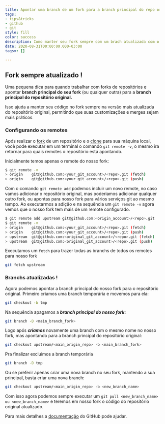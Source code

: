 ```yaml
---
title: Apontar uma branch de um fork para a branch principal do repo original
tags:
- tips&tricks
- github
- git
style: fill
color: success
description: Como manter seu fork sempre com um brach atualizada com o repo original.
date: 2020-08-31T00:00:00.000-03:00
tagsx: []

---
```

## Fork sempre atualizado !

Uma pequena dica para quando trabalhar com forks de repositórios e apontar **branch principal do seu fork** (ou qualquer outra) para a **branch principal do repositório original.**

Isso ajuda a manter seu código no fork sempre na versão mais atualizada do repositório original, permitindo que suas customizações e merges sejam mais práticos

### Configurando os remotes

Após realizar o [fork](https://docs.github.com/en/github/getting-started-with-github/fork-a-repo) de um repositório e o [clone](https://docs.github.com/en/github/creating-cloning-and-archiving-repositories/cloning-a-repository) para sua máquina local, você pode executar em um terminal o comando `git remote -v`, o mesmo ira retornar para quais remotes o repositório está apontando.

Inicialmente temos apenas o remote do nosso fork:

```bash
$ git remote -v
> origin	git@github.com:<your_git_account>/<repo>.git (fetch)
> origin	git@github.com:<your_git_account>/<repo>.git (push)
```

Com o comando `git remote add` podemos incluir um novo remote, no caso vamos adicionar o repositório original, mas poderiamos adicionar qualquer outro fork, ou apontas para nosso fork para vários serviços git ao mesmo tempo.
Ao executarmos a adição e na sequência um `git remote -v` agora vemos que o nosso fork tem mais de um remote configurado.

```bash
$ git remote add upstream git@github.com:<origin_account>/<repo>.git
$ git remote -v
> origin	git@github.com:<your_git_account>/<repo>.git (fetch)
> origin	git@github.com:<your_git_account>/<repo>.git (push)
> upstream	git@github.com:<original_git_account>/<repo>.git (fetch)
> upstream	git@github.com:<original_git_account>/<repo>.git (push) 
```

Executamos um `fetch` para trazer todas as branchs de todos os remotes para nosso fork

```bash
git fetch upstream
```

### Branchs atualizadas !

Agora podemos apontar a branch principal do nosso fork para o repositório original. Primeiro criamos uma branch temporária e movemos para ela:

```bash
git checkout -b tmp
```

Na sequência apagamos a **_branch principal do nosso fork:_**

```bash
git branch -D <main_branch_fork>
```

Logo após **_criamos_** novamente uma branch com o mesmo nome no nosso fork, mas apontando para a branch principal do repositório original:

```bash
git checkout upstream/<main_origin_repo> -b <main_branch_fork>
```

Pra finalizar excluimos a branch temporária

```bash
git branch -D tmp
```

Ou se preferir apenas criar uma nova branch no seu fork, mantendo a sua principal, basta criar uma nova branch:

```bash
git checkout upstream/<main_origin_repo> -b <new_branch_name>
```

Com isso agora podemos sempre executar um `git pull <new_branch_name> ou <new_branch_name>` e teremos em nosso fork o código do repositório original atualizado.

Para mais detalhes a [documentação](https://docs.github.com/pt/github/collaborating-with-issues-and-pull-requests/configuring-a-remote-for-a-fork) do GitHub pode ajudar.